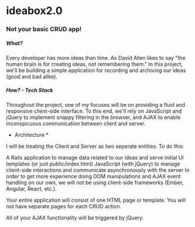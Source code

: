 # ideabox2.0

### Not your basic CRUD app! 

##### What?
Every developer has more ideas than time. As David Allen likes to say "the human brain is for creating ideas, not remembering them." In this project, we'll be building a simple application for recording and archiving our ideas (good and bad alike).

##### How?  -  Tech Stack
Throughout the project, one of my focuses will be on providing a fluid and responsive client-side interface. To this end, we'll rely on JavaScript and jQuery to implement snappy filtering in the browser, and AJAX to enable inconspicuous communication between client and server.



* Architecture *

I will be treating the Client and Server as two seperate entities. To do this: 

A Rails application to manage data related to our ideas and serve initial UI templates (or just public/index.html)
JavaScript (with jQuery) to manage client-side interactions and communicate asynchronously with the server
In order to get more experience doing DOM manipulations and AJAX event handling on our own, we will not be using client-side frameworks (Ember, Angular, React, etc.).

Your entire application will consist of one HTML page or template. You will not have separate pages for each CRUD action.

All of your AJAX functionality will be triggered by jQuery.



